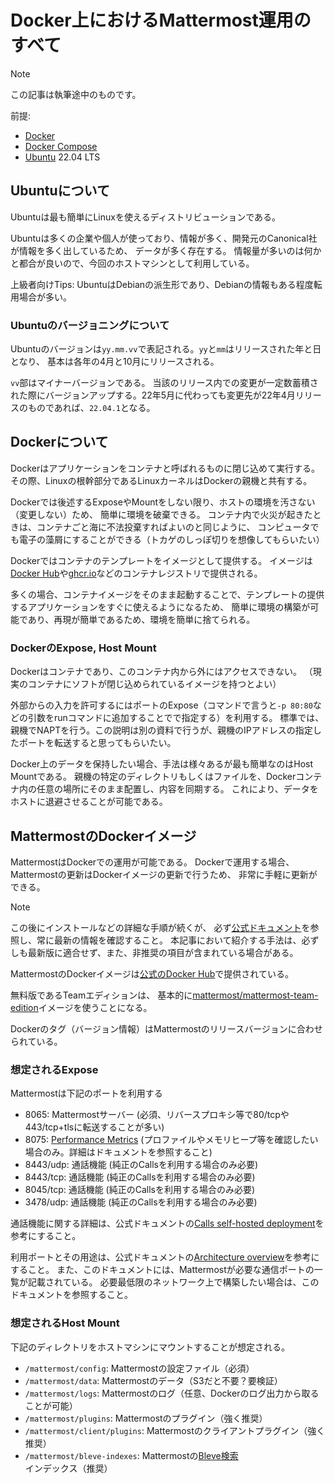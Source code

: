 # Docker上におけるMattermost運用のすべて

> [!NOTE]
> この記事は執筆途中のものです。

前提:

- [Docker](https://www.docker.com/)
- [Docker Compose](https://docs.docker.com/compose/)
- [Ubuntu](https://ubuntu.com/) 22.04 LTS

## Ubuntuについて

Ubuntuは最も簡単にLinuxを使えるディストリビューションである。

Ubuntuは多くの企業や個人が使っており、情報が多く、開発元のCanonical社が情報を多く出しているため、
データが多く存在する。
情報量が多いのは何かと都合が良いので、今回のホストマシンとして利用している。

上級者向けTips: UbuntuはDebianの派生形であり、Debianの情報もある程度転用場合が多い。

### Ubuntuのバージョニングについて

Ubuntuのバージョンは`yy.mm.vv`で表記される。`yy`と`mm`はリリースされた年と日となり、
基本は各年の4月と10月にリリースされる。

`vv`部はマイナーバージョンである。
当該のリリース内での変更が一定数蓄積された際にバージョンアップする。22年5月に代わっても変更先が22年4月リリースのものであれば、`22.04.1`となる。

## Dockerについて

Dockerはアプリケーションをコンテナと呼ばれるものに閉じ込めて実行する。
その際、Linuxの根幹部分であるLinuxカーネルはDockerの親機と共有する。

Dockerでは後述するExposeやMountをしない限り、ホストの環境を汚さない（変更しない）ため、
簡単に環境を破棄できる。
コンテナ内で火災が起きたときは、コンテナごと海に不法投棄すればよいのと同じように、
コンピュータでも電子の藻屑にすることができる（トカゲのしっぽ切りを想像してもらいたい）

Dockerではコンテナのテンプレートをイメージとして提供する。
イメージは[Docker Hub](https://hub.docker.com/)や[ghcr.io](https://github.com/features/packages)などのコンテナレジストリで提供される。

多くの場合、コンテナイメージをそのまま起動することで、テンプレートの提供するアプリケーションをすぐに使えるようになるため、
簡単に環境の構築が可能であり、再現が簡単であるため、環境を簡単に捨てられる。

### DockerのExpose, Host Mount

Dockerはコンテナであり、このコンテナ内から外にはアクセスできない。
（現実のコンテナにソフトが閉じ込められているイメージを持つとよい）

外部からの入力を許可するにはポートのExpose（コマンドで言うと`-p 80:80`などの引数をrunコマンドに追加することでで指定する）を利用する。
標準では、親機でNAPTを行う。この説明は別の資料で行うが、親機のIPアドレスの指定したポートを転送すると思ってもらいたい。

Docker上のデータを保持したい場合、手法は様々あるが最も簡単なのはHost Mountである。
親機の特定のディレクトリもしくはファイルを、Dockerコンテナ内の任意の場所にそのまま配置し、内容を同期する。
これにより、データをホストに退避させることが可能である。

## MattermostのDockerイメージ

MattermostはDockerでの運用が可能である。
Dockerで運用する場合、Mattermostの更新はDockerイメージの更新で行うため、
非常に手軽に更新ができる。

> [!NOTE]
> この後にインストールなどの詳細な手順が続くが、
> 必ず[公式ドキュメント](https://docs.mattermost.com/install/install-docker.html)を参照し、常に最新の情報を確認すること。
> 本記事において紹介する手法は、必ずしも最新版に適合せず、また、非推奨の項目が含まれている場合がある。

MattermostのDockerイメージは[公式のDocker Hub](https://hub.docker.com/u/mattermost/)で提供されている。

無料版であるTeamエディションは、
基本的に[mattermost/mattermost-team-edition](https://hub.docker.com/r/mattermost/mattermost-team-edition)イメージを使うことになる。

Dockerのタグ（バージョン情報）はMattermostのリリースバージョンに合わせられている。

### 想定されるExpose

Mattermostは下記のポートを利用する

- 8065: Mattermostサーバー (必須、リバースプロキシ等で80/tcpや443/tcp+tlsに転送することが多い)
- 8075: [Performance Metrics](https://docs.mattermost.com/scale/performance-monitoring.html) (プロファイルやメモリヒープ等を確認したい場合のみ。詳細はドキュメントを参照すること)
- 8443/udp: 通話機能 (純正のCallsを利用する場合のみ必要)
- 8443/tcp: 通話機能 (純正のCallsを利用する場合のみ必要)
- 8045/tcp: 通話機能 (純正のCallsを利用する場合のみ必要)
- 3478/udp: 通話機能 (純正のCallsを利用する場合のみ必要)

通話機能に関する詳細は、公式ドキュメントの[Calls self-hosted deployment](https://docs.mattermost.com/configure/calls-deployment.html)を参考にすること。

利用ポートとその用途は、公式ドキュメントの[Architecture overview](https://docs.mattermost.com/getting-started/architecture-overview.html)を参考にすること。
また、このドキュメントには、Mattermostが必要な通信ポートの一覧が記載されている。
必要最低限のネットワーク上で構築したい場合は、このドキュメントを参照すること。

### 想定されるHost Mount

下記のディレクトリをホストマシンにマウントすることが想定される。

- `/mattermost/config`: Mattermostの設定ファイル（必須）
- `/mattermost/data`: Mattermostのデータ（S3だと不要？要検証）
- `/mattermost/logs`: Mattermostのログ（任意、Dockerのログ出力から取ることが可能）
- `/mattermost/plugins`: Mattermostのプラグイン（強く推奨）
- `/mattermost/client/plugins`: Mattermostのクライアントプラグイン（強く推奨）
- `/mattermost/bleve-indexes`: Mattermostの[Bleve検索](https://docs.mattermost.com/deploy/bleve-search.html)インデックス（推奨）
